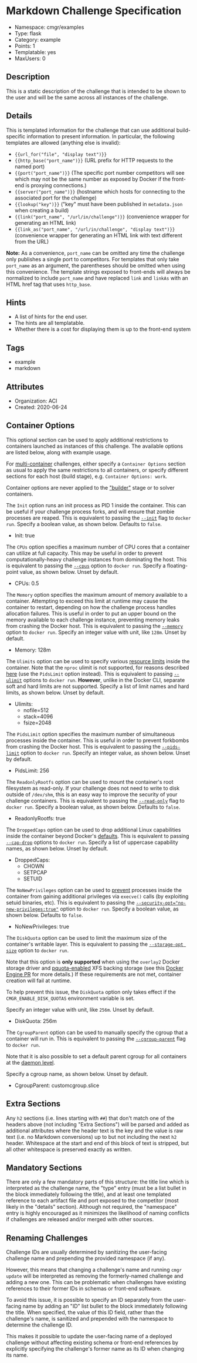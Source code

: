 # Markdown Challenge Specification

- Namespace: cmgr/examples
- Type: flask
- Category: example
- Points: 1
- Templatable: yes
- MaxUsers: 0

## Description

This is a static description of the challenge that is intended to be shown to
the user and will be the same across all instances of the challenge.

## Details

This is templated information for the challenge that can use additional
build-specific information to present information.  In particular, the following
templates are allowed (anything else is invalid):
- `{{url_for("file", "display text")}}`
- `{{http_base("port_name")}}` (URL prefix for HTTP requests to the named port)
- `{{port("port_name")}}` (The specific port number competitors will see which
may not be the same number as exposed by Docker if the front-end is proxying
connections.)
- `{{server("port_name")}}` (hostname which hosts for connecting to the
associated port for the challenge)
- `{{lookup("key")}}` ("key" must have been published in `metadata.json` when creating a build)
- `{{link("port_name", "/url/in/challenge")}}` (convenience wrapper for generating an HTML link)
- `{{link_as("port_name", "/url/in/challenge", "display text")}}` (convenience
wrapper for generating an HTML link with text different from the URL)

**Note:** As a convenience, `port_name` can be omitted any time the challenge only
publishes a single port to competitors.  For templates that only take
`port_name` as an argument, the parentheses should be omitted when using this
convenience.  The template strings exposed to front-ends will always be
normalized to include `port_name` and have replaced `link` and `linkAs` with
an HTML href tag that uses `http_base`.

## Hints

- A list of hints for the end user.
- The hints are all templatable.
- Whether there is a cost for displaying them is up to the front-end system

## Tags

- example
- markdown

## Attributes

- Organization: ACI
- Created: 2020-06-24

## Container Options

This optional section can be used to apply additional restrictions to containers
launched as instances of this challenge. The available options are listed below,
along with example usage.

For [multi-container](./custom/README.md) challenges, either specify a `Container Options`
section as usual to apply the same restrictions to all containers, or specify
different sections for each host (build stage), e.g. `Container Options: work`.

Container options are never applied to the ["builder"](./custom/README.md) stage or to solver containers.

The `Init` option runs an init process as PID 1 inside the container. This can be useful if your
challenge process forks, and will ensure that zombie processes are reaped. This is equivalent to
passing the [`--init`](https://docs.docker.com/engine/reference/run/#specify-an-init-process) flag
to `docker run`. Specify a boolean value, as shown below. Defaults to `false`.

- Init: true

The `CPUs` option specifies a maximum number of CPU cores that a container can utilize at full
capacity. This may be useful in order to prevent computationally-heavy challenge instances from
dominating the host. This is equivalent to passing the [`--cpus`](https://docs.docker.com/engine/reference/run/#cpu-period-constraint)
option to `docker run`. Specify a floating-point value, as shown below. Unset by default.

- CPUs: 0.5

The `Memory` option specifies the maximum amount of memory available to a container. Attempting to
exceed this limit at runtime may cause the container to restart, depending on how the challenge
process handles allocation failures. This is useful in order to put an upper bound on the memory
available to each challenge instance, preventing memory leaks from crashing the Docker host.
This is equivalent to passing the [`--memory`](https://docs.docker.com/engine/reference/run/#user-memory-constraints)
option to `docker run`. Specify an integer value with unit, like `128m`. Unset by default.

- Memory: 128m

The `Ulimits` option can be used to specify various [resource limits](https://access.redhat.com/solutions/61334)
inside the container. Note that the `nproc` ulimit is not supported, for reasons described
[here](https://docs.docker.com/engine/reference/commandline/run/#for-nproc-usage) (use the `PidsLimit` option instead).
This is equivalent to passing [`--ulimit`](https://docs.docker.com/engine/reference/commandline/run/#set-ulimits-in-container---ulimit)
options to `docker run`. **However**, unlike in the Docker CLI, separate soft and hard limits are not supported.
Specify a list of limit names and hard limits, as shown below. Unset by default.

- Ulimits:
  - nofile=512
  - stack=4096
  - fsize=2048

The `PidsLimit` option specifies the maximum number of simultaneous processes inside the container.
This is useful in order to prevent forkbombs from crashing the Docker host. This is equivalent to
passing the [`--pids-limit`](https://docs.docker.com/engine/reference/commandline/run/) option to
`docker run`. Specify an integer value, as shown below. Unset by default.

- PidsLimit: 256

The `ReadonlyRootfs` option can be used to mount the container's root filesystem as read-only. If
your challenge does not need to write to disk outside of `/dev/shm`, this is an easy way to improve
the security of your challenge containers. This is equivalent to passing the
[`--read-only`](https://docs.docker.com/engine/reference/commandline/run/) flag to `docker run`.
Specify a boolean value, as shown below. Defaults to `false`.

- ReadonlyRootfs: true

The `DroppedCaps` option can be used to drop additional Linux capabilities inside the container
beyond Docker's [defaults](https://docs.docker.com/engine/reference/run/#runtime-privilege-and-linux-capabilities).
This is equivalent to passing [`--cap-drop`](https://docs.docker.com/engine/reference/run/#runtime-privilege-and-linux-capabilities)
options to `docker run`. Specify a list of uppercase capability names, as shown below. Unset by default.

- DroppedCaps:
  - CHOWN
  - SETPCAP
  - SETUID

The `NoNewPrivileges` option can be used to
[prevent](https://www.kernel.org/doc/html/latest/userspace-api/no_new_privs.html)
processes inside the container from gaining additional privileges via `execve()` calls
(by exploiting setuid binaries, etc). This is equivalent to passing the
[`--security-opt="no-new-privileges:true"`](https://docs.docker.com/engine/reference/run/#security-configuration)
option to `docker run`. Specify a boolean value, as shown below. Defaults to `false`.

- NoNewPrivileges: true

The `DiskQuota` option can be used to limit the maximum size of the container's writable layer. This
is equivalent to passing the [`--storage-opt
size`](https://docs.docker.com/engine/reference/commandline/run/#set-storage-driver-options-per-container)
option to `docker run`.

Note that this option is **only supported** when using the `overlay2` Docker storage driver and
[pquota-enabled](https://access.redhat.com/documentation/en-us/red_hat_enterprise_linux/7/html/storage_administration_guide/xfsquota)
XFS backing storage (see this [Docker Engine PR](https://github.com/moby/moby/pull/24771) for more
details.) If these requirements are not met, container creation will fail at runtime.

To help prevent this issue, the `DiskQuota` option only takes effect if the
`CMGR_ENABLE_DISK_QUOTAS` environment variable is set.

Specify an integer value with unit, like `256m`. Unset by default.

- DiskQuota: 256m

The `CgroupParent` option can be used to manually specify the cgroup that a container will run in.
This is equivalent to passing the [`--cgroup-parent`](https://docs.docker.com/engine/reference/run/#specify-custom-cgroups)
flag to `docker run`.

Note that it is also possible to set a default parent cgroup for all containers at the [daemon
level](https://docs.docker.com/engine/reference/commandline/dockerd/#default-cgroup-parent).

Specify a cgroup name, as shown below. Unset by default.

- CgroupParent: customcgroup.slice

## Extra Sections

Any `h2` sections (i.e. lines starting with `##`) that don't match one of the
headers above (not including "Extra Sections") will be parsed and added as
additional attributes where the header text is the key and the value is raw
text (i.e. no Markdown conversions) up to but not including the next `h2`
header.  Whitespace at the start and end of this block of text is stripped,
but all other whitespace is preserved exactly as written.

## Mandatory Sections

There are only a few mandatory parts of this structure: the title line which
is interpreted as the challenge name, the "type" entry (must be a list bullet
in the block immediately following the title), and at least one templated
reference to each artifact file and port exposed to the competitor (most
likely in the "details" section).  Although not required, the "namespace"
entry is highly encouraged as it minimizes the likelihood of naming conflicts
if challenges are released and/or merged with other sources.

## Renaming Challenges

Challenge IDs are usually determined by sanitizing the user-facing challenge name
and prepending the provided namespace (if any).

However, this means that changing a challenge's name and running `cmgr update` will be
interpreted as removing the formerly-named challenge and adding a new one. This can be problematic
when challenges have existing references to their former IDs in schemas or front-end software.

To avoid this issue, it is possible to specify an ID separately from the user-facing name
by adding an "ID" list bullet to the block immediately following the title. When specified, the
value of this ID field, rather than the challenge's name, is sanitized and prepended with the
namespace to determine the challenge ID.

This makes it possible to update the user-facing name of a deployed challenge without
affecting existing schema or front-end references by explicitly specifying the challenge's
former name as its ID when changing its name.
